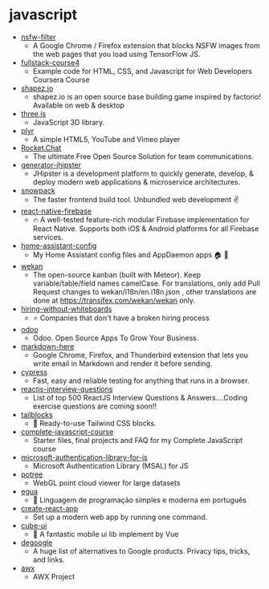 # javascript
- [nsfw-filter](https://github.com/nsfw-filter/nsfw-filter)
  - A Google Chrome / Firefox extension that blocks NSFW images from the web pages that you load using TensorFlow JS.
- [fullstack-course4](https://github.com/jhu-ep-coursera/fullstack-course4)
  - Example code for HTML, CSS, and Javascript for Web Developers Coursera Course
- [shapez.io](https://github.com/tobspr/shapez.io)
  - shapez.io is an open source base building game inspired by factorio! Available on web & desktop
- [three.js](https://github.com/mrdoob/three.js)
  - JavaScript 3D library.
- [plyr](https://github.com/sampotts/plyr)
  - A simple HTML5, YouTube and Vimeo player
- [Rocket.Chat](https://github.com/RocketChat/Rocket.Chat)
  - The ultimate Free Open Source Solution for team communications.
- [generator-jhipster](https://github.com/jhipster/generator-jhipster)
  - JHipster is a development platform to quickly generate, develop, & deploy modern web applications & microservice architectures.
- [snowpack](https://github.com/pikapkg/snowpack)
  - The faster frontend build tool. Unbundled web development ✌️
- [react-native-firebase](https://github.com/invertase/react-native-firebase)
  - 🔥 A well-tested feature-rich modular Firebase implementation for React Native. Supports both iOS & Android platforms for all Firebase services.
- [home-assistant-config](https://github.com/basnijholt/home-assistant-config)
  - My Home Assistant config files and AppDaemon apps 🏠 🤖
- [wekan](https://github.com/wekan/wekan)
  - The open-source kanban (built with Meteor). Keep variable/table/field names camelCase. For translations, only add Pull Request changes to wekan/i18n/en.i18n.json , other translations are done at https://transifex.com/wekan/wekan only.
- [hiring-without-whiteboards](https://github.com/poteto/hiring-without-whiteboards)
  - ⭐️ Companies that don't have a broken hiring process
- [odoo](https://github.com/odoo/odoo)
  - Odoo. Open Source Apps To Grow Your Business.
- [markdown-here](https://github.com/adam-p/markdown-here)
  - Google Chrome, Firefox, and Thunderbird extension that lets you write email in Markdown and render it before sending.
- [cypress](https://github.com/cypress-io/cypress)
  - Fast, easy and reliable testing for anything that runs in a browser.
- [reactjs-interview-questions](https://github.com/sudheerj/reactjs-interview-questions)
  - List of top 500 ReactJS Interview Questions & Answers....Coding exercise questions are coming soon!!
- [tailblocks](https://github.com/mertJF/tailblocks)
  - 🎉 Ready-to-use Tailwind CSS blocks.
- [complete-javascript-course](https://github.com/jonasschmedtmann/complete-javascript-course)
  - Starter files, final projects and FAQ for my Complete JavaScript course
- [microsoft-authentication-library-for-js](https://github.com/AzureAD/microsoft-authentication-library-for-js)
  - Microsoft Authentication Library (MSAL) for JS
- [potree](https://github.com/potree/potree)
  - WebGL point cloud viewer for large datasets
- [egua](https://github.com/eguatech/egua)
  - 🦄 Linguagem de programação simples e moderna em português
- [create-react-app](https://github.com/facebook/create-react-app)
  - Set up a modern web app by running one command.
- [cube-ui](https://github.com/didi/cube-ui)
  - 🔶 A fantastic mobile ui lib implement by Vue
- [degoogle](https://github.com/tycrek/degoogle)
  - A huge list of alternatives to Google products. Privacy tips, tricks, and links.
- [awx](https://github.com/ansible/awx)
  - AWX Project
